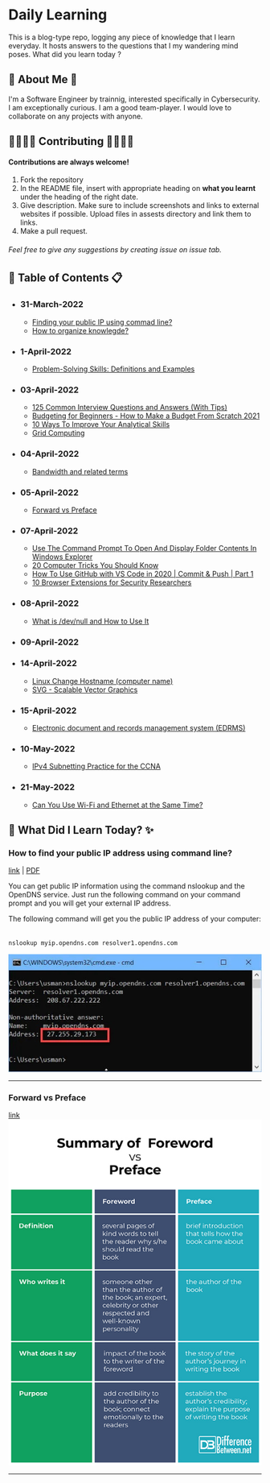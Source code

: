 
# Daily Learning

This is a blog-type repo, logging any piece of knowledge that I learn everyday. It hosts answers to the questions that I my wandering mind poses.
What did you learn today ?


## 🚀 About Me 🚀
I'm a Software Engineer by trainnig, interested specifically in Cybersecurity. I am exceptionally curious. I am a good team-player. I would love to collaborate on any projects with anyone.




## 👨‍👩‍👧‍👦 Contributing 👨‍👩‍👧‍👦

#### Contributions are always welcome!
1. Fork the repository
2. In the README file, insert with appropriate heading on **what you learnt** under the heading of the right date.
3. Give description. Make sure to include screenshots and links to external websites if possible. Upload files in assests directory and link them to links.
4. Make a pull request.

###### Feel free to give any suggestions by creating issue on issue tab.


## 📑 Table of Contents 📋

- ### 31-March-2022
    * [Finding your public IP using commad line?](#how-to-find-your-public-ip-address-using-command-line?)
    * [How to organize knowlegde?](link)

- ### 1-April-2022
    * [Problem-Solving Skills: Definitions and Examples](https://www.indeed.com/career-advice/resumes-cover-letters/problem-solving-skills)
    
- ### 03-April-2022
    * [125 Common Interview Questions and Answers (With Tips)](https://www.indeed.com/career-advice/interviewing/top-interview-questions-and-answers)
    * [Budgeting for Beginners - How to Make a Budget From Scratch 2021](https://www.youtube.com/watch?v=7lHNMGoACdQ)
    * [10 Ways To Improve Your Analytical Skills](https://www.indeed.com/career-advice/career-development/improve-analytical-skills)
    * [Grid Computing](https://hazelcast.com/glossary/grid-computing/#:~:text=Grid%20computing%20is%20the%20practice,each%20other%20to%20coordinate%20jobs.)

- ### 04-April-2022
   * [Bandwidth and related terms](https://www.verizon.com/info/definitions/bandwidth/#:~:text=The%20maximum%20amount%20of%20data,Modal)

- ### 05-April-2022
   * [Forward vs Preface](#forward-vs-preface)

- ### 07-April-2022
   * [Use The Command Prompt To Open And Display Folder Contents In Windows Explorer](https://www.watchingthenet.com/open-display-folders-in-windows-explorer-from-the-command-prompt.html#:~:text=To%20do%20this%2C%20open%20a,(with%20out%20the%20quotes).)
   * [20 Computer Tricks You Should Know](https://www.intivix.com/20-computer-tricks-know/)
   * [How To Use GitHub with VS Code in 2020 | Commit & Push | Part 1](https://www.youtube.com/watch?v=3Tn58KQvWtU)
   * [10 Browser Extensions for Security Researchers](https://www.makeuseof.com/browser-extensions-security-researchers/)

- ### 08-April-2022
   * [What is /dev/null and How to Use It](https://linuxhint.com/what_is_dev_null/)
- ### 09-April-2022
- ### 14-April-2022
   * [Linux Change Hostname (computer name)](https://www.cyberciti.biz/faq/ubuntu-change-hostname-command/)
   * [SVG - Scalable Vector Graphics](https://en.wikipedia.org/wiki/Scalable_Vector_Graphics)
- ### 15-April-2022
   * [Electronic document and records management system (EDRMS)](https://en.wikipedia.org/wiki/Electronic_document_and_records_management_system)

- ### 10-May-2022
   * [IPv4 Subnetting Practice for the CCNA](https://www.youtube.com/watch?v=HuLcsCH4V-c)

- ### 21-May-2022
   * [Can You Use Wi-Fi and Ethernet at the Same Time?](https://sortatechy.com/wi-fi-and-ethernet-at-the-same-time/#:~:text=Wi%2DFi%20and%20ethernet%20can,max%20speed%20of%20the%20router.)

## 🧠 What Did I Learn Today? ✨

### How to find your public IP address using command line?

[link](https://www.itechtics.com/how-to-check-public-ip-address-using-command-line-in-windows-10/) | [PDF](assets/pdfs/cmdFindIP.pdf)

You can get public IP information using the command nslookup and the OpenDNS service. Just run the following command on your command prompt and you will get your external IP address.

The following command will get you the public IP address of your computer:


```bat

nslookup myip.opendns.com resolver1.opendns.com

```
![nslookup](/assets/imgs/nslookup-external-ip-address.jpg)

---

### Forward vs Preface
[link]((http://www.differencebetween.net/language/difference-between-foreword-and-preface/))
![Forward vs Preface](/assets/imgs/Foreword-vs-Preface.jpg)

---
